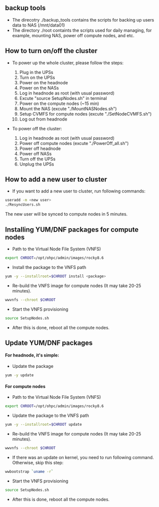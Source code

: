 ## backup tools
- The direcotry ./backup_tools contains the scripts for backing up users data to NAS (/mnt/data01)
- The directory ./root containts the scripts used for daily managing, for example, mounting NAS, power off compute nodes, and etc.

## How to turn on/off the cluster
- To power up the whole cluster, please follow the steps:
  1. Plug in the UPSs
  2. Turn on the UPSs
  3. Power on the headnode
  4. Power on the NASs
  5. Log in headnode as root (with usual password)
  6. Excute "source SetupNodes.sh" in terminal
  7. Power on the compute nodes (~15 min)
  8. Mount the NAS (excute "./MountNASNodes.sh")
  9. Setup CVMFS for compute nodes (excute "./SetNodeCVMFS.sh")
  10. Log out from headnode

- To power off the cluster:
  1. Log in headnode as root (with usual password)
  2. Power off compute nodes (excute "./PowerOff_all.sh")
  3. Power off headnode
  4. Power off NASs
  5. Turn off the UPSs
  6. Unplug the UPSs

## How to add a new user to cluster
- If you want to add a new user to cluster, run following commands:
```sh
useradd -m <new user>
./ResyncUsers.sh
```
The new user will be synced to compute nodes in 5 minutes.

## Installing YUM/DNF packages for compute nodes
- Path to the Virtual Node File System (VNFS)
```sh
export CHROOT=/opt/ohpc/admin/images/rocky8.6
```

- Install the package to the VNFS path
```sh
yum -y --installroot=$CHROOT install <package>
```

- Re-build the VNFS image for compute nodes (It may take 20-25 minutes).
```sh
wwvnfs --chroot $CHROOT
```

- Start the VNFS provisioning
```sh
source SetupNodes.sh
```

- After this is done, reboot all the compute nodes.

## Update YUM/DNF packages
#### For headnode, it's simple:
- Update the package
```sh
yum -y update
```

#### For compute nodes
- Path to the Virtual Node File System (VNFS)
```sh
export CHROOT=/opt/ohpc/admin/images/rocky8.6
```

- Update the package to the VNFS path
```sh
yum -y --installroot=$CHROOT update
```

- Re-build the VNFS image for compute nodes (It may take 20-25 minutes).
```sh
wwvnfs --chroot $CHROOT
```

- If there was an update on kernel, you need to run following command. Otherwise, skip this step:
```sh
wwbootstrap `uname -r`
```

- Start the VNFS provisioning
```sh
source SetupNodes.sh
```

- After this is done, reboot all the compute nodes.
